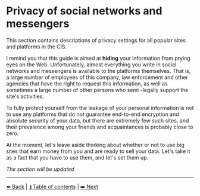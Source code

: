 # Privacy of social networks and messengers

This section contains descriptions of privacy settings for all popular sites and platforms
in the CIS.

I remind you that this guide is aimed at **hiding** your information from prying eyes on the Web.
Unfortunately, almost everything you write in social networks and messengers is available to the platforms themselves.
That is, a large number of employees of this company, law enforcement and other agencies that have
the right to request this information, as well as sometimes a large number of other persons who semi
-legally support the site's activities.

To fully protect yourself from the leakage of your personal information is not to use any platforms
that do not guarantee end-to-end encryption and absolute security of your data, but
there are extremely few such sites, and their prevalence among your friends and acquaintances is probably close to zero.

At the moment, let's leave aside thinking about whether or not to use big sites that earn
money from you and are ready to sell your data. Let's take it as a fact that you have to use them,
and let's set them up.

*The section will be updated*

---

[⬅️ Back](./mobile-apps-privacy.md) | [⏫ Table of contents](../README.md) | [➡️ Next](./facebook.md)
